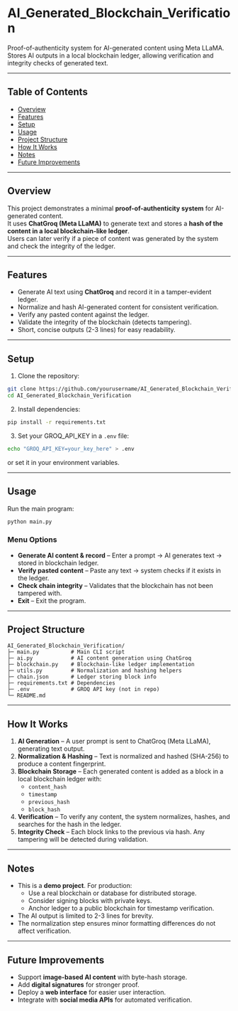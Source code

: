 
# AI_Generated_Blockchain_Verification

Proof-of-authenticity system for AI-generated content using Meta LLaMA. Stores AI outputs in a local blockchain ledger, allowing verification and integrity checks of generated text.

---

## Table of Contents

- [Overview](#overview)
- [Features](#features)
- [Setup](#setup)
- [Usage](#usage)
- [Project Structure](#project-structure)
- [How It Works](#how-it-works)
- [Notes](#notes)
- [Future Improvements](#future-improvements)

---

## Overview

This project demonstrates a minimal **proof-of-authenticity system** for AI-generated content.\
It uses **ChatGroq (Meta LLaMA)** to generate text and stores a **hash of the content in a local blockchain-like ledger**.\
Users can later verify if a piece of content was generated by the system and check the integrity of the ledger.

---

## Features

- Generate AI text using **ChatGroq** and record it in a tamper-evident ledger.
- Normalize and hash AI-generated content for consistent verification.
- Verify any pasted content against the ledger.
- Validate the integrity of the blockchain (detects tampering).
- Short, concise outputs (2-3 lines) for easy readability.

---

## Setup

1. Clone the repository:

```bash
git clone https://github.com/yourusername/AI_Generated_Blockchain_Verification.git
cd AI_Generated_Blockchain_Verification
```

2. Install dependencies:

```bash
pip install -r requirements.txt
```

3. Set your GROQ_API_KEY in a `.env` file:

```bash
echo "GROQ_API_KEY=your_key_here" > .env
```

or set it in your environment variables.

---

## Usage

Run the main program:

```bash
python main.py
```

### Menu Options

- **Generate AI content & record** – Enter a prompt → AI generates text → stored in blockchain ledger.
- **Verify pasted content** – Paste any text → system checks if it exists in the ledger.
- **Check chain integrity** – Validates that the blockchain has not been tampered with.
- **Exit** – Exit the program.

---

## Project Structure

```
AI_Generated_Blockchain_Verification/
├─ main.py          # Main CLI script
├─ ai.py            # AI content generation using ChatGroq
├─ blockchain.py    # Blockchain-like ledger implementation
├─ utils.py         # Normalization and hashing helpers
├─ chain.json       # Ledger storing block info
├─ requirements.txt # Dependencies
├─ .env             # GROQ API key (not in repo)
└─ README.md
```

---

## How It Works

1. **AI Generation** – A user prompt is sent to ChatGroq (Meta LLaMA), generating text output.
2. **Normalization & Hashing** – Text is normalized and hashed (SHA-256) to produce a content fingerprint.
3. **Blockchain Storage** – Each generated content is added as a block in a local blockchain ledger with:
   - `content_hash`
   - `timestamp`
   - `previous_hash`
   - `block_hash`
4. **Verification** – To verify any content, the system normalizes, hashes, and searches for the hash in the ledger.
5. **Integrity Check** – Each block links to the previous via hash. Any tampering will be detected during validation.

---

## Notes

- This is a **demo project**. For production:
  - Use a real blockchain or database for distributed storage.
  - Consider signing blocks with private keys.
  - Anchor ledger to a public blockchain for timestamp verification.
- The AI output is limited to 2-3 lines for brevity.
- The normalization step ensures minor formatting differences do not affect verification.

---

## Future Improvements

- Support **image-based AI content** with byte-hash storage.
- Add **digital signatures** for stronger proof.
- Deploy a **web interface** for easier user interaction.
- Integrate with **social media APIs** for automated verification.
